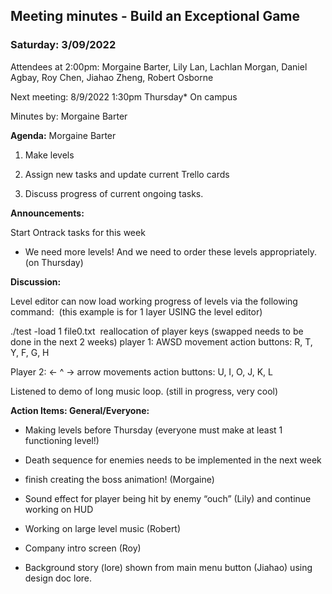 ## Meeting minutes - Build an Exceptional Game 

### Saturday: 3/09/2022 

Attendees at 2:00pm: Morgaine Barter, Lily Lan, Lachlan Morgan, Daniel Agbay, Roy Chen, Jiahao
Zheng, Robert Osborne

Next meeting: 8/9/2022 1:30pm Thursday\* On campus

Minutes by: Morgaine Barter

<b>Agenda:</b> Morgaine Barter

1.  Make levels

2.  Assign new tasks and update current Trello cards

3.  Discuss progress of current ongoing tasks.

<b>Announcements:</b>

Start Ontrack tasks for this week

- We need more levels! And we need to order these levels appropriately. (on Thursday)

<b>Discussion:</b>

Level editor can now load working progress of levels via the following command:  (this example is
for 1 layer USING the level editor)

./test -load 1 file0.txt  reallocation of player keys (swapped needs to be done in the next 2
weeks) player 1: AWSD movement action buttons: R, T,  Y, F, G, H

Player 2: <- ^ -> arrow movements action buttons: U, I, O, J, K, L

Listened to demo of long music loop. (still in progress, very cool)

<b>Action Items: General/Everyone:</b>

- Making levels before Thursday (everyone must make at least 1 functioning level!)
- Death sequence for enemies needs to be implemented in the next week

- finish creating the boss animation! (Morgaine)
- Sound effect for player being hit by enemy “ouch” (Lily) and continue working on HUD
- Working on large level music (Robert)
- Company intro screen (Roy)
- Background story (lore) shown from main menu button (Jiahao) using design doc lore.
